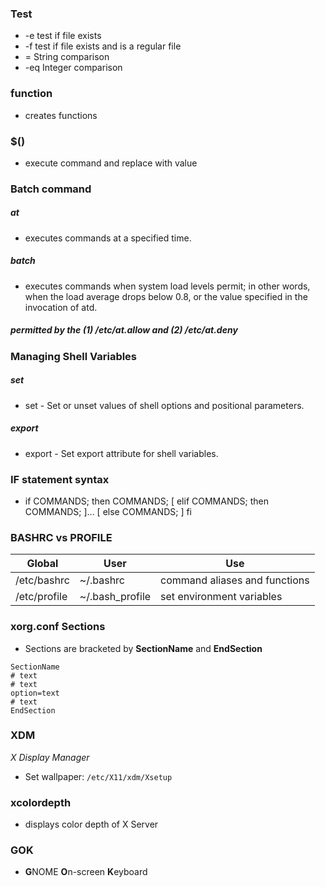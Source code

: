 

### Test

* -e test if file exists
* -f test if file exists and is a regular file
* = String comparison
* -eq Integer comparison

### function

* creates functions

### $() 

* execute command and replace with value

### Batch command

##### at

* executes commands at a specified time. 

##### batch

* executes commands when system load levels permit; in other words, 
when the load average drops below 0.8, or the value specified in 
the invocation of atd. 

##### permitted by the (1) /etc/at.allow and (2) /etc/at.deny

### Managing Shell Variables

##### set

* set - Set or unset values of shell options and positional parameters.

##### export

* export - Set export attribute for shell variables.

### IF statement syntax

* if COMMANDS; then COMMANDS; [ elif COMMANDS; then COMMANDS; ]... [ else COMMANDS; ] fi

### BASHRC vs PROFILE

| Global | User | Use |
|---------|-----|------|
| /etc/bashrc | ~/.bashrc | command aliases and functions |
| /etc/profile | ~/.bash_profile | set environment variables |

### xorg.conf Sections
* Sections are bracketed by **SectionName** and **EndSection**
```
SectionName
# text
# text
option=text
# text
EndSection
``` 
### XDM
*X Display Manager*
* Set wallpaper: ``/etc/X11/xdm/Xsetup``

### xcolordepth
* displays color depth of X Server

### GOK
* **G**NOME **O**n-screen **K**eyboard


<!--stackedit_data:
eyJoaXN0b3J5IjpbMTExNTU3MjA4NiwtOTA0MTYyODc0LDYwMD
QxODQ5NywzODY1MTExODddfQ==
-->